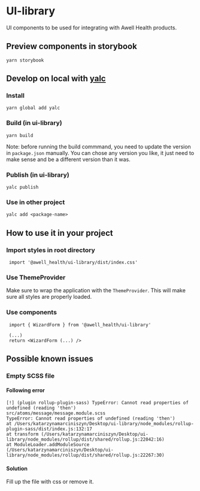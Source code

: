 # UI-library

UI components to be used for integrating with Awell Health products.

## Preview components in storybook

`yarn storybook`

## Develop on local with [yalc](https://github.com/wclr/yalc)

### Install

`yarn global add yalc`

### Build (in ui-library)

`yarn build`

Note: before running the build commmand, you need to update the version in `package.json` manually. You can chose any version you like, it just need to make sense and be a different version than it was.

### Publish (in ui-library)

`yalc publish`

### Use in other project

`yalc add <package-name>`

## How to use it in your project

### Import styles in root directory

```
 import '@awell_health/ui-library/dist/index.css'
```

### Use ThemeProvider

Make sure to wrap the application with the `ThemeProvider`. This will make sure all styles are properly loaded.

### Use components

```
 import { WizardForm } from '@awell_health/ui-library'

 (...)
 return <WizardForm (...) />

```

## Possible known issues

### Empty SCSS file

#### Following error

```
[!] (plugin rollup-plugin-sass) TypeError: Cannot read properties of undefined (reading 'then')
src/atoms/message/message.module.scss
TypeError: Cannot read properties of undefined (reading 'then')
at /Users/katarzynamarciniszyn/Desktop/ui-library/node_modules/rollup-plugin-sass/dist/index.js:132:17
at transform (/Users/katarzynamarciniszyn/Desktop/ui-library/node_modules/rollup/dist/shared/rollup.js:22042:16)
at ModuleLoader.addModuleSource (/Users/katarzynamarciniszyn/Desktop/ui-library/node_modules/rollup/dist/shared/rollup.js:22267:30)
```

#### Solution

Fill up the file with css or remove it.
